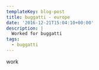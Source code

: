 ```yaml
---
templateKey: blog-post
title: buggatti - europe
date: '2016-12-21T15:04:10+00:00'
description: |
  Worked for buggatti
tags:
  - buggatti
---
```

work
